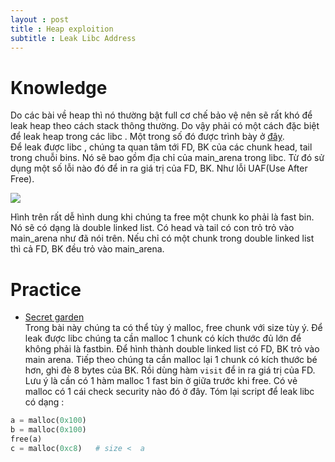 ```yaml
---
layout : post 
title : Heap exploition 
subtitle : Leak Libc Address 
---
```


# Knowledge  
Do các bài về heap thì nó thường bật full cơ chế bảo vệ nên sẽ rất khó để leak heap theo cách stack thông thường. Do vậy phải có một cách đặc biệt để leak heap trong các libc . Một trong số đó được trình bày ở [đây](https://sploitfun.wordpress.com/2015/02/10/understanding-glibc-malloc/).  
Để leak được libc , chúng ta quan tâm tới FD, BK của các chunk head, tail trong chuỗi bins. Nó sẽ bao gồm địa chỉ của main_arena trong libc. Từ đó sử dụng một số lỗi nào đó để in ra giá trị của FD, BK. Như lỗi UAF(Use After Free).  

![](https://docs.google.com/drawings/d/1Kf_eg7uB2mRjSOasTc4dIu5fuBpTAK0GxbnKVTkZd0Y/pub?w=1217&h=865)  

Hình trên rất dễ hình dung khi chúng ta free một chunk ko phải là fast bin. Nó sẽ có dạng là double linked list. Có head và tail có con trỏ trỏ vào main_arena như đã nói trên. Nếu chỉ có một chunk trong double linked list thì cả FD, BK đều trỏ vào main_arena.  

# Practice  

- [Secret garden](https://pwnable.tw/)  
Trong bài này chúng ta có thể tùy ý malloc, free chunk với size tùy ý. Để leak được libc chúng ta cần malloc 1 chunk có kích thước đủ lớn để không phải là fastbin. Để hình thành double linked list có FD, BK trỏ vào main arena. Tiếp theo chúng ta cần malloc lại 1 chunk có kích thước bé hơn, ghi đè 8 bytes của BK. Rồi dùng hàm ```visit``` để in ra giá trị của FD. Lưu ý là cần có 1 hàm malloc 1 fast bin ở giữa trước khi free. Có vẻ malloc có 1 cái check security nào đó ở đây. Tóm lại script để leak libc có dạng :  

 ```python 
 a = malloc(0x100)
 b = malloc(0x100)
 free(a) 
 c = malloc(0xc8)   # size <  a 
 ```  


 
